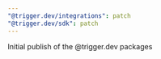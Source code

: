 ```yaml
---
"@trigger.dev/integrations": patch
"@trigger.dev/sdk": patch
---
```


Initial publish of the @trigger.dev packages
